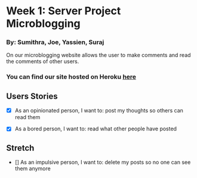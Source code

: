 # Week 1: Server Project Microblogging

### By: Sumithra, Joe, Yassien, Suraj

On our microblogging website allows the user to make comments and read the comments of other users.

### You can find our site hosted on Heroku [here]()

## Users Stories

- [x] As an opinionated person, I want to: post my thoughts so others can read them

- [x] As a bored person, I want to: read what other people have posted

## Stretch

- [] As an impulsive person, I want to: delete my posts so no one can see them anymore
